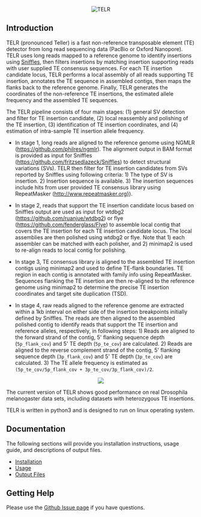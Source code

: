 <p align="center">
    <img src="https://github.com/bergmanlab/TELR/blob/master/img/TELR.png?raw=true" alt="TELR"/>
</p>

## Introduction
TELR (pronounced Teller) is a fast non-reference transposable element (TE) detector from long read sequencing data (PacBio or Oxford Nanopore). TELR uses long reads mapped to a reference genome to identify insertions using [Sniffles](https://github.com/fritzsedlazeck/Sniffles), then filters insertions by matching insertion supporting reads with user supplied TE consensus sequences. For each TE insertion candidate locus, TELR performs a local assembly of all reads supporting TE insertion, annotates the TE sequence in assembled contigs, then maps the flanks back to the reference genome. Finally, TELR generates the coordinates of the non-reference TE insertions, the estimated allele frequency and the assembled TE sequences.

The TELR pipeline consists of four main stages: (1) general SV detection and filter for TE insertion candidate, (2) local reassembly and polishing of the TE insertion, (3) identification of TE insertion coordinates, and (4) estimation of intra-sample TE insertion allele frequency.

- In stage 1, long reads are aligned to the reference genome using NGMLR (https://github.com/philres/ngmlr). The alignment output in BAM format is provided as input for Sniffles (https://github.com/fritzsedlazeck/Sniffles) to detect structural variations (SVs). TELR then filter for TE insertion candidates from SVs reported by Sniffles using following criteria: 1) The type of SV is insertion. 2) Insertion sequence is available. 3) The insertion sequences include hits from user provided TE consensus library using RepeatMasker (http://www.repeatmasker.org}).

- In stage 2, reads that support the TE insertion candidate locus based on Sniffles output are used as input for wtdbg2 (https://github.com/ruanjue/wtdbg2) or flye (https://github.com/fenderglass/Flye) to assemble local contig that covers the TE insertion for each TE insertion candidate locus. The local assemblies are then polished using wtdbg2 or flye. Note that 1) each assembler can be matched with each polisher, and 2) minimap2 is used to re-align reads to local contig for polishing.

- In stage 3, TE consensus library is aligned to the assembled TE insertion contigs using minimap2 and used to define TE-flank boundaries. TE region in each contig is annotated with family info using RepeatMasker. Sequences flanking the TE insertion are then re-aligned to the reference genome using minimap2 to determine the precise TE insertion coordinates and target site duplication (TSD).

- In stage 4, raw reads aligned to the reference genome are extracted within a 1kb interval on either side of the insertion breakpoints initially defined by Sniffles. The reads are then aligned to the assembled polished contig to identify reads that support the TE insertion and reference alleles, respectively, in following steps: 1) Reads are aligned to the forward strand of the contig, 5' flanking sequence depth (`5p_flank_cov`) and 5' TE depth (`5p_te_cov`) are calculated. 2) Reads are aligned to the reverse complement strand of the contig, 5' flanking sequence depth (`3p_flank_cov`) and 5' TE depth (`3p_te_cov`) are calculated. 3) The TE allele frequency is estimated as `(5p_te_cov/5p_flank_cov + 3p_te_cov/3p_flank_cov)/2`.

<p align="center">
<img src="https://github.com/bergmanlab/TELR/blob/master/img/TELR_workflow.png?raw=true"/>
</p>

The current version of TELR shows good performance on real Drosophila melanogaster data sets, including datasets with heterozygous TE insertions.

TELR is written in python3 and is designed to run on linux operating system.

## Documentation
The following sections will provide you installation instructions, usage guide, and descriptions of output files.
  - [Installation](docs/01_Installation.md)
  - [Usage](docs/02_Usage.md)
  - [Output Files](docs/03_Output_Files.md)

## Getting Help
Please use the [Github Issue page](https://github.com/bergmanlab/TELR/issues) if you have questions.
